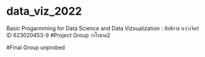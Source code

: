 # data_viz_2022
Basic Progarmming for Data Science and Data Vizsualization : สิทธิราช หว่างจิตร์ ID 623020453-9 
#Project Group วาโรขาด2

#Final Group unprobed
